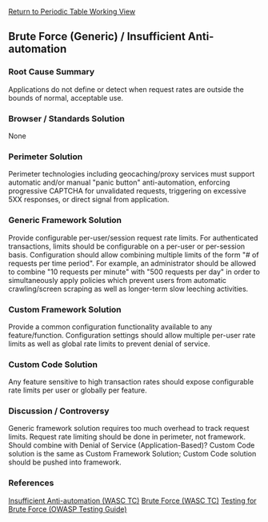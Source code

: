 [Return to Periodic Table Working
View](OWASP_Periodic_Table_of_Vulnerabilities#Periodic_Table_of_Vulnerabilities "wikilink")

## Brute Force (Generic) / Insufficient Anti-automation

### Root Cause Summary

Applications do not define or detect when request rates are outside the
bounds of normal, acceptable use.

### Browser / Standards Solution

None

### Perimeter Solution

Perimeter technologies including geocaching/proxy services must support
automatic and/or manual "panic button" anti-automation, enforcing
progressive CAPTCHA for unvalidated requests, triggering on excessive
5XX responses, or direct signal from application.

### Generic Framework Solution

Provide configurable per-user/session request rate limits. For
authenticated transactions, limits should be configurable on a per-user
or per-session basis. Configuration should allow combining multiple
limits of the form "\# of requests per time period". For example, an
administrator should be allowed to combine "10 requests per minute" with
"500 requests per day" in order to simultaneously apply policies which
prevent users from automatic crawling/screen scraping as well as
longer-term slow leeching activities.

### Custom Framework Solution

Provide a common configuration functionality available to any
feature/function. Configuration settings should allow multiple per-user
rate limits as well as global rate limits to prevent denial of service.

### Custom Code Solution

Any feature sensitive to high transaction rates should expose
configurable rate limits per user or globally per feature.

### Discussion / Controversy

Generic framework solution requires too much overhead to track request
limits. Request rate limiting should be done in perimeter, not
framework. Should combine with Denial of Service (Application-Based)?
Custom Code solution is the same as Custom Framework Solution; Custom
Code solution should be pushed into framework.

### References

[Insufficient Anti-automation (WASC
TC)](http://projects.webappsec.org/w/page/13246938/Insufficient%20Anti-automation)
[Brute Force (WASC
TC)](http://projects.webappsec.org/w/page/13246915/Brute%20Force)
[Testing for Brute Force (OWASP Testing
Guide)](Testing_for_Brute_Force_\(OWASP-AT-004\) "wikilink")